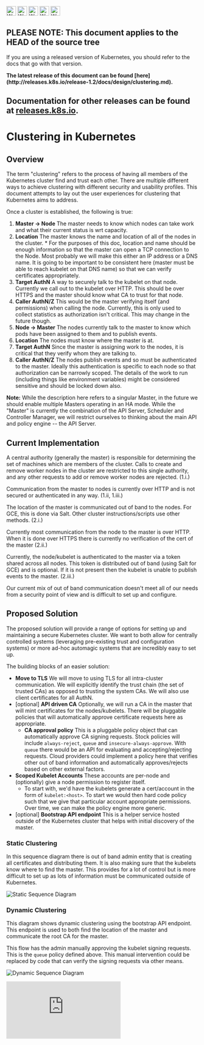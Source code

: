 <!-- BEGIN MUNGE: UNVERSIONED_WARNING -->

<!-- BEGIN STRIP_FOR_RELEASE -->

<img src="http://kubernetes.io/img/warning.png" alt="WARNING"
     width="25" height="25">
<img src="http://kubernetes.io/img/warning.png" alt="WARNING"
     width="25" height="25">
<img src="http://kubernetes.io/img/warning.png" alt="WARNING"
     width="25" height="25">
<img src="http://kubernetes.io/img/warning.png" alt="WARNING"
     width="25" height="25">
<img src="http://kubernetes.io/img/warning.png" alt="WARNING"
     width="25" height="25">

<h2>PLEASE NOTE: This document applies to the HEAD of the source tree</h2>

If you are using a released version of Kubernetes, you should
refer to the docs that go with that version.

<!-- TAG RELEASE_LINK, added by the munger automatically -->
<strong>
The latest release of this document can be found
[here](http://releases.k8s.io/release-1.2/docs/design/clustering.md).

Documentation for other releases can be found at
[releases.k8s.io](http://releases.k8s.io).
</strong>
--

<!-- END STRIP_FOR_RELEASE -->

<!-- END MUNGE: UNVERSIONED_WARNING -->

# Clustering in Kubernetes


## Overview

The term "clustering" refers to the process of having all members of the
Kubernetes cluster find and trust each other. There are multiple different ways
to achieve clustering with different security and usability profiles. This
document attempts to lay out the user experiences for clustering that Kubernetes
aims to address.

Once a cluster is established, the following is true:

1. **Master -> Node**  The master needs to know which nodes can take work and
what their current status is wrt capacity.
  1. **Location** The master knows the name and location of all of the nodes in
the cluster.
    * For the purposes of this doc, location and name should be enough
information so that the master can open a TCP connection to the Node. Most
probably we will make this either an IP address or a DNS name. It is going to be
important to be consistent here (master must be able to reach kubelet on that
DNS name) so that we can verify certificates appropriately.
  2. **Target AuthN** A way to securely talk to the kubelet on that node.
Currently we call out to the kubelet over HTTP. This should be over HTTPS and
the master should know what CA to trust for that node.
  3. **Caller AuthN/Z** This would be the master verifying itself (and
permissions) when calling the node. Currently, this is only used to collect
statistics as authorization isn't critical. This may change in the future
though.
2. **Node -> Master**  The nodes currently talk to the master to know which pods
have been assigned to them and to publish events.
  1. **Location** The nodes must know where the master is at.
  2. **Target AuthN** Since the master is assigning work to the nodes, it is
critical that they verify whom they are talking to.
  3. **Caller AuthN/Z** The nodes publish events and so must be authenticated to
the master. Ideally this authentication is specific to each node so that
authorization can be narrowly scoped. The details of the work to run (including
things like environment variables) might be considered sensitive and should be
locked down also.

**Note:** While the description here refers to a singular Master, in the future
we should enable multiple Masters operating in an HA mode. While the "Master" is
currently the combination of the API Server, Scheduler and Controller Manager,
we will restrict ourselves to thinking about the main API and policy engine --
the API Server.

## Current Implementation

A central authority (generally the master) is responsible for determining the
set of machines which are members of the cluster. Calls to create and remove
worker nodes in the cluster are restricted to this single authority, and any
other requests to add or remove worker nodes are rejected. (1.i.)

Communication from the master to nodes is currently over HTTP and is not secured
or authenticated in any way. (1.ii, 1.iii.)

The location of the master is communicated out of band to the nodes. For GCE,
this is done via Salt. Other cluster instructions/scripts use other methods.
(2.i.)

Currently most communication from the node to the master is over HTTP. When it
is done over HTTPS there is currently no verification of the cert of the master
(2.ii.)

Currently, the node/kubelet is authenticated to the master via a token shared
across all nodes. This token is distributed out of band (using Salt for GCE) and
is optional. If it is not present then the kubelet is unable to publish events
to the master. (2.iii.)

Our current mix of out of band communication doesn't meet all of our needs from
a security point of view and is difficult to set up and configure.

## Proposed Solution

The proposed solution will provide a range of options for setting up and
maintaining a secure Kubernetes cluster. We want to both allow for centrally
controlled systems (leveraging pre-existing trust and configuration systems) or
more ad-hoc automagic systems that are incredibly easy to set up.

The building blocks of an easier solution:

* **Move to TLS** We will move to using TLS for all intra-cluster communication.
We will explicitly identify the trust chain (the set of trusted CAs) as opposed
to trusting the system CAs. We will also use client certificates for all AuthN.
* [optional] **API driven CA** Optionally, we will run a CA in the master that
will mint certificates for the nodes/kubelets. There will be pluggable policies
that will automatically approve certificate requests here as appropriate.
  * **CA approval policy** This is a pluggable policy object that can
automatically approve CA signing requests. Stock policies will include
`always-reject`, `queue` and `insecure-always-approve`. With `queue` there would
be an API for evaluating and accepting/rejecting requests. Cloud providers could
implement a policy here that verifies other out of band information and
automatically approves/rejects based on other external factors.
* **Scoped Kubelet Accounts** These accounts are per-node and (optionally) give
a node permission to register itself.
  * To start with, we'd have the kubelets generate a cert/account in the form of
`kubelet:<host>`. To start we would then hard code policy such that we give that
particular account appropriate permissions. Over time, we can make the policy
engine more generic.
* [optional] **Bootstrap API endpoint** This is a helper service hosted outside
of the Kubernetes cluster that helps with initial discovery of the master.

### Static Clustering

In this sequence diagram there is out of band admin entity that is creating all
certificates and distributing them. It is also making sure that the kubelets
know where to find the master. This provides for a lot of control but is more
difficult to set up as lots of information must be communicated outside of
Kubernetes.

![Static Sequence Diagram](clustering/static.png)

### Dynamic Clustering

This diagram shows dynamic clustering using the bootstrap API endpoint. This
endpoint is used to both find the location of the master and communicate the
root CA for the master.

This flow has the admin manually approving the kubelet signing requests. This is
the `queue` policy defined above. This manual intervention could be replaced by
code that can verify the signing requests via other means.

![Dynamic Sequence Diagram](clustering/dynamic.png)


<!-- BEGIN MUNGE: GENERATED_ANALYTICS -->
[![Analytics](https://kubernetes-site.appspot.com/UA-36037335-10/GitHub/docs/design/clustering.md?pixel)]()
<!-- END MUNGE: GENERATED_ANALYTICS -->
